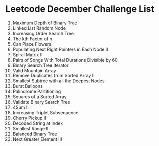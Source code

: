 # Leetcode December Challenge List
1. Maximum Depth of Binary Tree
2. Linked List Random Node
3. Increasing Order Search Tree
4. The kth Factor of n
5. Can Place Flowers
6. Populating Next Right Pointers in Each Node II
7. Spiral Matrix II
8. Pairs of Songs With Total Durations Divisible by 60
9. Binary Search Tree Iterator
10. Valid Mountain Array
11. Remove Duplicates from Sorted Array II
12. Smallest Subtree with all the Deepest Nodes
13. Burst Balloons
14. Palindrome Partitioning
15. Squares of a Sorted Array
16. Validate Binary Search Tree
17. 4Sum II
18. Increasing Triplet Subsequence
19. Cherry Pickup II
20. Decoded String at Index
21. Smallest Range II
22. Balanced Binary Tree
23. Next Greater Element III